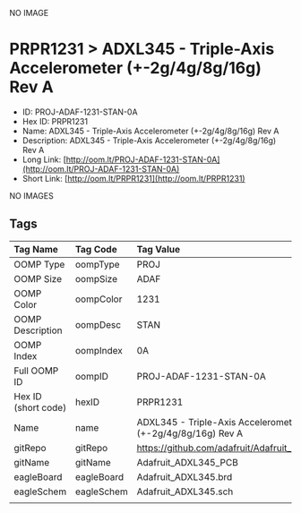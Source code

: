 


  
NO IMAGE  
# PRPR1231 > ADXL345 - Triple-Axis Accelerometer (+-2g/4g/8g/16g) Rev A

- ID: PROJ-ADAF-1231-STAN-0A
- Hex ID: PRPR1231
- Name: ADXL345 - Triple-Axis Accelerometer (+-2g/4g/8g/16g) Rev A
- Description: ADXL345 - Triple-Axis Accelerometer (+-2g/4g/8g/16g) Rev A
- Long Link: [http://oom.lt/PROJ-ADAF-1231-STAN-0A](http://oom.lt/PROJ-ADAF-1231-STAN-0A)
- Short Link: [http://oom.lt/PRPR1231](http://oom.lt/PRPR1231)
  
NO IMAGES  
## Tags
  

|Tag Name|Tag Code|Tag Value|
| :--- | :--- | :--- |
|OOMP Type|oompType|PROJ|
|OOMP Size|oompSize|ADAF|
|OOMP Color|oompColor|1231|
|OOMP Description|oompDesc|STAN|
|OOMP Index|oompIndex|0A|
|Full OOMP ID|oompID|PROJ-ADAF-1231-STAN-0A|
|Hex ID (short code)|hexID|PRPR1231|
|Name|name|ADXL345 - Triple-Axis Accelerometer (+-2g/4g/8g/16g) Rev A|
|gitRepo|gitRepo|https://github.com/adafruit/Adafruit_ADXL345_PCB|
|gitName|gitName|Adafruit_ADXL345_PCB|
|eagleBoard|eagleBoard|Adafruit_ADXL345.brd|
|eagleSchem|eagleSchem|Adafruit_ADXL345.sch|
||||
